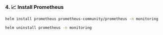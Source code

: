 ### 4. 📈 Install Prometheus
```bash
helm install prometheus prometheus-community/prometheus -n monitoring
```

```bash
helm uninstall prometheus -n monitoring
```
